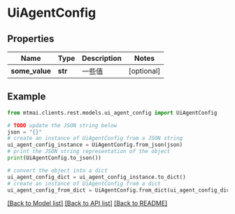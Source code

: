 # UiAgentConfig


## Properties

Name | Type | Description | Notes
------------ | ------------- | ------------- | -------------
**some_value** | **str** | 一些值 | [optional] 

## Example

```python
from mtmai.clients.rest.models.ui_agent_config import UiAgentConfig

# TODO update the JSON string below
json = "{}"
# create an instance of UiAgentConfig from a JSON string
ui_agent_config_instance = UiAgentConfig.from_json(json)
# print the JSON string representation of the object
print(UiAgentConfig.to_json())

# convert the object into a dict
ui_agent_config_dict = ui_agent_config_instance.to_dict()
# create an instance of UiAgentConfig from a dict
ui_agent_config_from_dict = UiAgentConfig.from_dict(ui_agent_config_dict)
```
[[Back to Model list]](../README.md#documentation-for-models) [[Back to API list]](../README.md#documentation-for-api-endpoints) [[Back to README]](../README.md)


